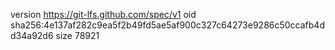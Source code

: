 version https://git-lfs.github.com/spec/v1
oid sha256:4e137af282c9ea5f2b49fd5ae5af900c327c64273e9286c50ccafb4dd34a92d6
size 78921
